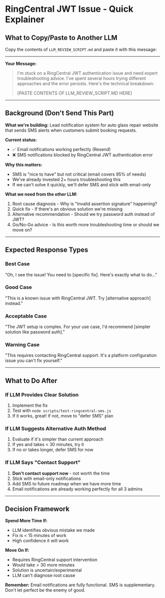 # RingCentral JWT Issue - Quick Explainer

## What to Copy/Paste to Another LLM

Copy the contents of `LLM_REVIEW_SCRIPT.md` and paste it with this message:

---

**Your Message:**

> I'm stuck on a RingCentral JWT authentication issue and need expert troubleshooting advice. I've spent several hours trying different approaches and the error persists. Here's the technical breakdown:
>
> [PASTE CONTENTS OF LLM_REVIEW_SCRIPT.MD HERE]

---

## Background (Don't Send This Part)

**What we're building:** Lead notification system for auto glass repair website that sends SMS alerts when customers submit booking requests.

**Current status:**
- ✅ Email notifications working perfectly (Resend)
- ❌ SMS notifications blocked by RingCentral JWT authentication error

**Why this matters:**
- SMS is "nice to have" but not critical (email covers 95% of needs)
- We've already invested 2+ hours troubleshooting this
- If we can't solve it quickly, we'll defer SMS and stick with email-only

**What we need from the other LLM:**
1. Root cause diagnosis - Why is "Invalid assertion signature" happening?
2. Quick fix - If there's an obvious solution we're missing
3. Alternative recommendation - Should we try password auth instead of JWT?
4. Go/No-Go advice - Is this worth more troubleshooting time or should we move on?

---

## Expected Response Types

### Best Case
"Oh, I see the issue! You need to [specific fix]. Here's exactly what to do..."

### Good Case
"This is a known issue with RingCentral JWT. Try [alternative approach] instead."

### Acceptable Case
"The JWT setup is complex. For your use case, I'd recommend [simpler solution like password auth]."

### Warning Case
"This requires contacting RingCentral support. It's a platform configuration issue you can't fix yourself."

---

## What to Do After

### If LLM Provides Clear Solution
1. Implement the fix
2. Test with `node scripts/test-ringcentral-sms.js`
3. If it works, great! If not, move to "defer SMS" plan

### If LLM Suggests Alternative Auth Method
1. Evaluate if it's simpler than current approach
2. If yes and takes < 30 minutes, try it
3. If no or takes longer, defer SMS for now

### If LLM Says "Contact Support"
1. **Don't contact support now** - not worth the time
2. Stick with email-only notifications
3. Add SMS to future roadmap when we have more time
4. Email notifications are already working perfectly for all 3 admins

---

## Decision Framework

**Spend More Time If:**
- LLM identifies obvious mistake we made
- Fix is < 15 minutes of work
- High confidence it will work

**Move On If:**
- Requires RingCentral support intervention
- Would take > 30 more minutes
- Solution is uncertain/experimental
- LLM can't diagnose root cause

**Remember:** Email notifications are fully functional. SMS is supplementary. Don't let perfect be the enemy of good.
